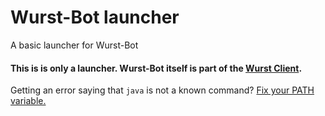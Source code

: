 # Wurst-Bot launcher
A basic launcher for Wurst-Bot

#### This is is only a launcher. Wurst-Bot itself is part of the [Wurst Client](https://www.wurst-client.tk/).

Getting an error saying that `java` is not a known command? [Fix your PATH variable.](http://bit.ly/1cHAyTA)
